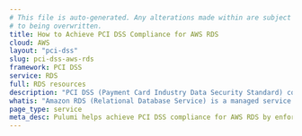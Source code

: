 ```yaml
---
# This file is auto-generated. Any alterations made within are subject
# to being overwritten.
title: How to Achieve PCI DSS Compliance for AWS RDS
cloud: AWS
layout: "pci-dss"
slug: pci-dss-aws-rds
framework: PCI DSS
service: RDS
full: RDS resources
description: "PCI DSS (Payment Card Industry Data Security Standard) compliance refers to the adherence to a set of security standards designed to protect card information during and after a financial transaction. These standards are established by the Payment Card Industry Security Standards Council (PCI SSC), which was founded by major credit card companies like Visa, MasterCard, American Express, Discover, and JCB."
whatis: "Amazon RDS (Relational Database Service) is a managed service that simplifies setting up, operating, and scaling relational databases in the cloud. It supports multiple database engines and automates tasks like backups, patching, and monitoring."
page_type: service
meta_desc: Pulumi helps achieve PCI DSS compliance for AWS RDS by enforcing security, cost, and compliance requirements. Speak with an expert to get started.
---
```


